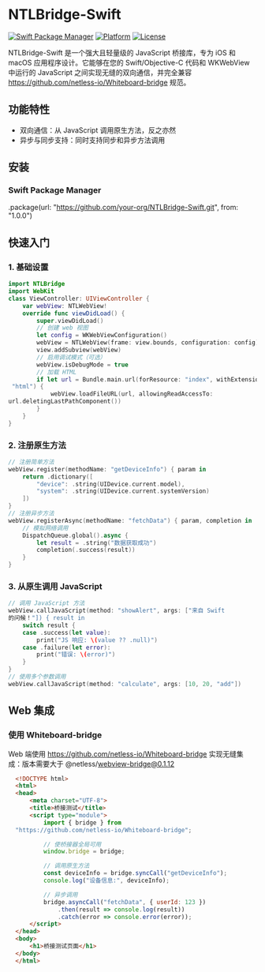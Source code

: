 # NTLBridge-Swift

[![Swift Package Manager](https://img.shields.io/badge/SPM-compatible-brightgreen.svg)](https://swift.org/package-manager/)
[![Platform](https://img.shields.io/badge/platform-iOS%2012%2B%20%7C%20macOS%2010.14%2B-blue.svg)](https://developer.apple.com/)
[![License](https://img.shields.io/badge/license-MIT-green.svg)](LICENSE)

NTLBridge-Swift 是一个强大且轻量级的 JavaScript 桥接库，专为 iOS 和 macOS
应用程序设计。它能够在您的 Swift/Objective-C 代码和 WKWebView 中运行的
JavaScript 之间实现无缝的双向通信，并完全兼容
https://github.com/netless-io/Whiteboard-bridge 规范。

## 功能特性

- 双向通信：从 JavaScript 调用原生方法，反之亦然
- 异步与同步支持：同时支持同步和异步方法调用

## 安装

### Swift Package Manager

.package(url: "https://github.com/your-org/NTLBridge-Swift.git", from: "1.0.0")

## 快速入门

### 1. 基础设置

```swift
import NTLBridge
import WebKit
class ViewController: UIViewController {
    var webView: NTLWebView!
    override func viewDidLoad() {
        super.viewDidLoad()
        // 创建 web 视图
        let config = WKWebViewConfiguration()
        webView = NTLWebView(frame: view.bounds, configuration: config)
        view.addSubview(webView)
        // 启用调试模式（可选）
        webView.isDebugMode = true
        // 加载 HTML
        if let url = Bundle.main.url(forResource: "index", withExtension:
 "html") {
            webView.loadFileURL(url, allowingReadAccessTo:
url.deletingLastPathComponent())
        }
    }
}
```

### 2. 注册原生方法

```swift
// 注册简单方法
webView.register(methodName: "getDeviceInfo") { param in
    return .dictionary([
        "device": .string(UIDevice.current.model),
        "system": .string(UIDevice.current.systemVersion)
    ])
}
// 注册异步方法
webView.registerAsync(methodName: "fetchData") { param, completion in
    // 模拟网络调用
    DispatchQueue.global().async {
        let result = .string("数据获取成功")
        completion(.success(result))
    }
}
```

### 3. 从原生调用 JavaScript

```swift
// 调用 JavaScript 方法
webView.callJavaScript(method: "showAlert", args: ["来自 Swift 
的问候！"]) { result in
    switch result {
    case .success(let value):
        print("JS 响应: \(value ?? .null)")
    case .failure(let error):
        print("错误: \(error)")
    }
}
// 使用多个参数调用
webView.callJavaScript(method: "calculate", args: [10, 20, "add"])
```

## Web 集成

### 使用 Whiteboard-bridge

Web 端使用 https://github.com/netless-io/Whiteboard-bridge 实现无缝集成：版本需要大于 @netless/webview-bridge@0.1.12

```html
  <!DOCTYPE html>
  <html>
  <head>
      <meta charset="UTF-8">
      <title>桥接测试</title>
      <script type="module">
          import { bridge } from
  "https://github.com/netless-io/Whiteboard-bridge";

          // 使桥接器全局可用
          window.bridge = bridge;

          // 调用原生方法
          const deviceInfo = bridge.syncCall("getDeviceInfo");
          console.log("设备信息:", deviceInfo);

          // 异步调用
          bridge.asyncCall("fetchData", { userId: 123 })
              .then(result => console.log(result))
              .catch(error => console.error(error));
      </script>
  </head>
  <body>
      <h1>桥接测试页面</h1>
  </body>
  </html>
```
